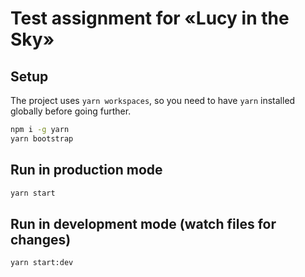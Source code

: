 # Test assignment for «Lucy in the Sky»

## Setup

The project uses `yarn workspaces`, so you need to have `yarn` installed globally before going further.

```bash
npm i -g yarn
yarn bootstrap
```

## Run in production mode

```bash
yarn start
```

## Run in development mode (watch files for changes)

```bash
yarn start:dev
```
